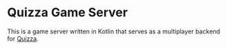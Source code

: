 # Quizza Game Server

This is a game server written in Kotlin that serves as a multiplayer backend for [Quizza](https://github.com/Akashdu/Quizza-Android).
